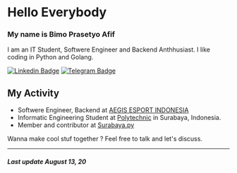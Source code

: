 # Hello Everybody

### My name is **Bimo Prasetyo Afif**
I am an IT Student, Softwere Engineer and Backend Anthhusiast. I like coding in Python and Golang.

[![Linkedin Badge](https://img.shields.io/badge/--gray?style=for-the-badge&logo=Linkedin&label=Bimo%20Prasetyo%20Afif)](https://id.linkedin.com/in/bimoprasetyoafif) 
[![Telegram Badge](http://img.shields.io/badge/--gray?style=for-the-badge&logo=Telegram&label=Chat%20Me)](https://t.me/bimoprasetyoafif)

## My Activity

- Softwere Engineer, Backend at [AEGIS ESPORT INDONESIA](https:ae-gis.id)
- Informatic Engineering Student at [Polytechnic](https://www.pens.ac.id/) in Surabaya, Indonesia.
- Member and contributor at [Surabaya.py](https://t.me/surabayadotpy)

Wanna make cool stuf together ? Feel free to talk and let's discuss.

-------
##### Last update August 13, 20



